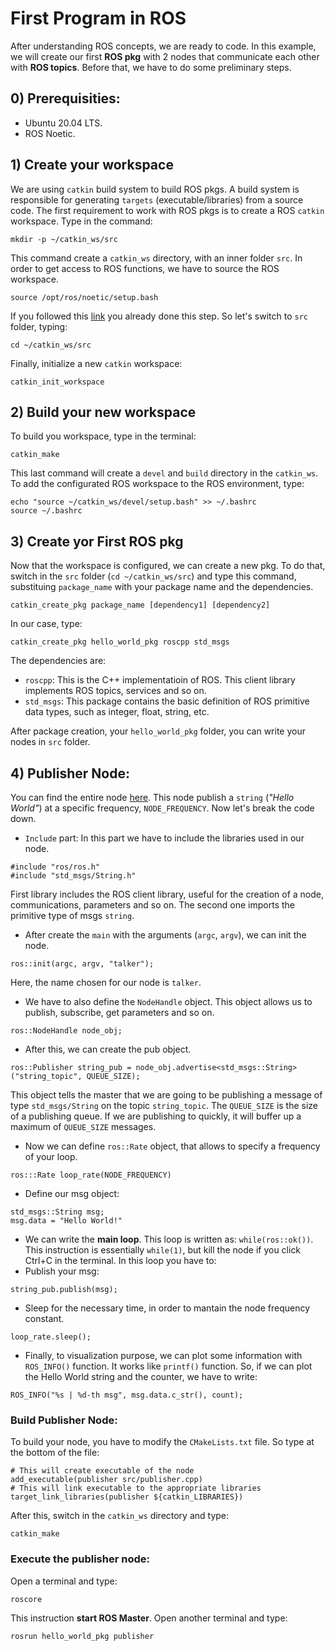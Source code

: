 # First Program in ROS
After understanding ROS concepts, we are ready to code. In this example, we will create our first **ROS pkg** with 2 nodes that communicate each other with **ROS topics**. Before that, we have to do some preliminary steps.

## 0) Prerequisities:
- Ubuntu 20.04 LTS.
- ROS Noetic.

## 1) Create your workspace
We are using `catkin` build system to build ROS pkgs. A build system is responsible for generating `targets` (executable/libraries) from a source code. The first requirement to work with ROS pkgs is to create a ROS `catkin` workspace. Type in the command:
```
mkdir -p ~/catkin_ws/src
```
This command create a `catkin_ws` directory, with an inner folder `src`. In order to get access to ROS functions, we have to source the ROS workspace.

```
source /opt/ros/noetic/setup.bash
```
If you followed this [link](http://wiki.ros.org/noetic/Installation/Ubuntu) you already done this step. So let's switch to  `src` folder, typing:
```
cd ~/catkin_ws/src
```
Finally, initialize a new `catkin` workspace:
```
catkin_init_workspace
```

## 2) Build your new workspace
To build you workspace, type in the terminal:
```
catkin_make
```
This last command will create a `devel` and `build` directory in the `catkin_ws`. To add the configurated ROS workspace to the ROS environment, type:

```
echo "source ~/catkin_ws/devel/setup.bash" >> ~/.bashrc
source ~/.bashrc
```
## 3) Create yor First ROS pkg
Now that the workspace is configured, we can create a new pkg. To do that, switch in the `src` folder (`cd ~/catkin_ws/src`) and type this command, substituing `package_name` with your package name and the dependencies.
```
catkin_create_pkg package_name [dependency1] [dependency2]
```

In our case, type:
```
catkin_create_pkg hello_world_pkg roscpp std_msgs
```
The dependencies are:
- `roscpp`: This is the C++ implementatioin of ROS. This client library implements ROS topics, services and so on.
- `std_msgs`: This package contains the basic definition of ROS primitive data types, such as integer, float, string, etc.

After package creation, your `hello_world_pkg` folder, you can write your nodes in `src` folder.

## 4) Publisher Node:
You can find the entire node [here](hello_world_pkg/src/publisher.cpp). This node publish a `string` (*"Hello World"*) at a specific frequency, `NODE_FREQUENCY`. Now let's break the code down.

- `Include` part: In this part we have to include the libraries used in our node.
 ```
 #include "ros/ros.h"
 #include "std_msgs/String.h"
 ```
First library includes the ROS client library, useful for the creation of a node, communications, parameters and so on. The second one imports the primitive type of msgs `string`. 
- After create the `main` with the arguments (`argc`, `argv`), we can init the node.
```
ros::init(argc, argv, "talker");
```
Here, the name chosen for our node is `talker`. 
- We have to also define the `NodeHandle` object. This object allows us to publish, subscribe, get parameters and so on.
```
ros::NodeHandle node_obj;
```
- After this, we can create the pub object. 
```
ros::Publisher string_pub = node_obj.advertise<std_msgs::String>("string_topic", QUEUE_SIZE);
```
This object tells the master that we are going to be publishing a message of type `std_msgs/String` on the topic `string_topic`. The `QUEUE_SIZE` is the size of a publishing queue. If we are publishing to quickly, it will buffer up a maximum of `QUEUE_SIZE` messages.
- Now we can define `ros::Rate` object, that allows to specify a frequency of your loop.
```
ros:::Rate loop_rate(NODE_FREQUENCY)
```
- Define our msg object:
```
std_msgs::String msg;
msg.data = "Hello World!"
```
- We can write the **main loop**. This loop is written as: `while(ros::ok())`. This instruction is essentially `while(1)`, but kill the node if you click Ctrl+C in the terminal. In this loop you have to:
- Publish your msg:
```
string_pub.publish(msg);
```
- Sleep for the necessary time, in order to mantain the node frequency constant.
```
loop_rate.sleep();
```
- Finally, to visualization purpose, we can plot some information with `ROS_INFO()` function. It works like `printf()` function. So, if we can plot the Hello World string and the counter, we have to write:
```
ROS_INFO("%s | %d-th msg", msg.data.c_str(), count);
```

### Build Publisher Node:
To build your node, you have to modify the `CMakeLists.txt` file. So type at the bottom of the file:
```
# This will create executable of the node
add_executable(publisher src/publisher.cpp)
# This will link executable to the appropriate libraries
target_link_libraries(publisher ${catkin_LIBRARIES})
```
After this, switch in the `catkin_ws` directory and type:
```
catkin_make
```

### Execute the publisher node:
Open a terminal and type:
```
roscore
```
This instruction **start ROS Master**. Open another terminal and type:
```
rosrun hello_world_pkg publisher
```
